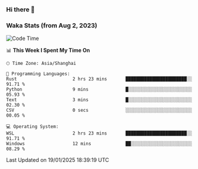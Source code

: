 ### Hi there 👋

### Waka Stats (from Aug 2, 2023)

<!--START_SECTION:waka-->
![Code Time](http://img.shields.io/badge/Code%20Time-612%20hrs%2028%20mins-blue)

📊 **This Week I Spent My Time On** 

```text
🕑︎ Time Zone: Asia/Shanghai

💬 Programming Languages: 
Rust                     2 hrs 23 mins       ███████████████████████░░   91.71 % 
Python                   9 mins              █░░░░░░░░░░░░░░░░░░░░░░░░   05.93 % 
Text                     3 mins              █░░░░░░░░░░░░░░░░░░░░░░░░   02.30 % 
CSV                      0 secs              ░░░░░░░░░░░░░░░░░░░░░░░░░   00.05 % 

💻 Operating System: 
WSL                      2 hrs 23 mins       ███████████████████████░░   91.71 % 
Windows                  12 mins             ██░░░░░░░░░░░░░░░░░░░░░░░   08.29 % 
```


 Last Updated on 19/01/2025 18:39:19 UTC
<!--END_SECTION:waka-->
